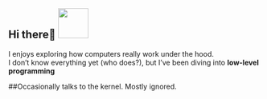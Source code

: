 ## Hi there👋 <img src="https://media.tenor.com/nW_yTOndgdcAAAAm/heart-cat.webp" width="60" height ="60">

I enjoys exploring how computers really work under the hood.  
I don’t know everything yet (who does?), but I’ve been diving into **low-level programming**               

##Occasionally talks to the kernel. Mostly ignored.

